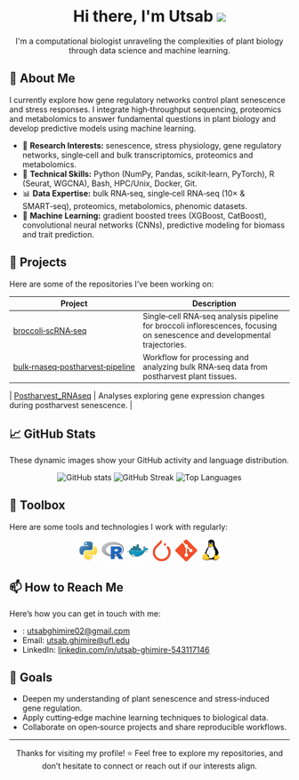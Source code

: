 <!-- GitHub Profile README -->

<h1 align="center">Hi there, I'm Utsab <img src="https://media.giphy.com/media/hvRJCLFzcasrR4ia7z/giphy.gif" width="30px"></h1>

<p align="center">
I'm a computational biologist unraveling the complexities of plant biology through data science and machine learning.
</p>

## 🌱 About Me

I currently explore how gene regulatory networks control plant senescence and stress responses. I integrate high‑throughput sequencing, proteomics and metabolomics to answer fundamental questions in plant biology and develop predictive models using machine learning.

- 🔬 **Research Interests:** senescence, stress physiology, gene regulatory networks, single‑cell and bulk transcriptomics, proteomics and metabolomics.
- 🧠 **Technical Skills:** Python (NumPy, Pandas, scikit‑learn, PyTorch), R (Seurat, WGCNA), Bash, HPC/Unix, Docker, Git.
- 📊 **Data Expertise:** bulk RNA‑seq, single‑cell RNA‑seq (10× & SMART‑seq), proteomics, metabolomics, phenomic datasets.
- 🤖 **Machine Learning:** gradient boosted trees (XGBoost, CatBoost), convolutional neural networks (CNNs), predictive modeling for biomass and trait prediction.

## 🚀 Projects

Here are some of the repositories I’ve been working on:

| Project | Description |
|--------|-------------|
| [broccoli‑scRNA‑seq](https://github.com/utsabghimire/broccoli-scRNA-seq) | Single‑cell RNA‑seq analysis pipeline for broccoli inflorescences, focusing on senescence and developmental trajectories. |
| [bulk‑rnaseq‑postharvest‑pipeline](https://github.com/utsabghimire/bulk-rnaseq-postharvest-pipeline) | Workflow for processing and analyzing bulk RNA‑seq data from postharvest plant tissues. |

| [Postharvest_RNAseq](https://github.com/utsabghimire/Postharvest_RNAseq) | Analyses exploring gene expression changes during postharvest senescence.
|

## 📈 GitHub Stats

These dynamic images show your GitHub activity and language distribution.

<p align="center">
  <img src="https://github-readme-stats.vercel.app/api?username=utsabghimire&show_icons=true&hide=issues&count_private=true" alt="GitHub stats" />
  <img src="https://github-readme-streak-stats.herokuapp.com/?user=utsabghimire" alt="GitHub Streak" />
  <img src="https://github-readme-stats.vercel.app/api/top-langs/?username=utsabghimire&layout=compact" alt="Top Languages" />
</p>

## 🧰 Toolbox

Here are some tools and technologies I work with regularly:

<p align="center">
  <img src="https://raw.githubusercontent.com/devicons/devicon/master/icons/python/python-original.svg" alt="Python" width="40" height="40"/>
  <img src="https://raw.githubusercontent.com/devicons/devicon/master/icons/r/r-original.svg" alt="R" width="40" height="40"/>
  <img src="https://raw.githubusercontent.com/devicons/devicon/master/icons/docker/docker-original.svg" alt="Docker" width="40" height="40"/>
  <img src="https://raw.githubusercontent.com/devicons/devicon/master/icons/pytorch/pytorch-original.svg" alt="PyTorch" width="40" height="40"/>
  <img src="https://raw.githubusercontent.com/devicons/devicon/master/icons/git/git-original.svg" alt="Git" width="40" height="40"/>
  <img src="https://raw.githubusercontent.com/devicons/devicon/master/icons/linux/linux-original.svg" alt="Linux" width="40" height="40"/>
</p>

## 📫 How to Reach Me

Here’s how you can get in touch with me:

- : [utsabghimire02@gmail.cpm](mailto:utsabghimire02@gmail.cpm)  
- Email: [utsab.ghimire@ufl.edu](mailto:utsab.ghimire@ufl.edu)  
- LinkedIn: [linkedin.com/in/utsab-ghimire-543117146](https://www.linkedin.com/in/utsab-ghimire-543117146)

## 🎯 Goals

- Deepen my understanding of plant senescence and stress‑induced gene regulation.
- Apply cutting‑edge machine learning techniques to biological data.
- Collaborate on open‑source projects and share reproducible workflows.

---

<p align="center">
  Thanks for visiting my profile! ⭐ Feel free to explore my repositories, and don’t hesitate to connect or reach out if our interests align.
</p>
